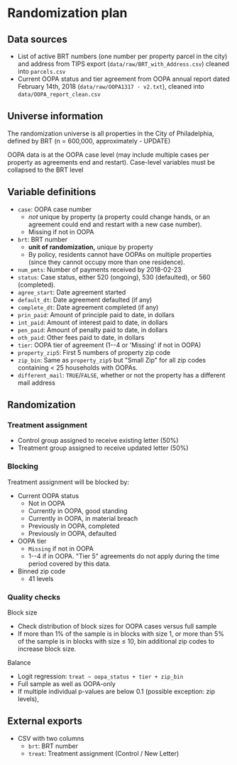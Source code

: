 # Randomization plan

## Data sources

* List of active BRT numbers (one number per property parcel in the city) and address from TIPS export (`data/raw/BRT_with_Address.csv`) cleaned into `parcels.csv`
* Current OOPA status and tier agreement from OOPA annual report dated February 14th, 2018 (`data/raw/OOPA1317 - v2.txt`), cleaned into `data/OOPA_report_clean.csv`

## Universe information

The randomization universe is all properties in the City of Philadelphia, defined by BRT (n = 600,000, approximately - UPDATE)

OOPA data is at the OOPA case level (may include multiple cases per property as agreements end and restart). Case-level variables must be collapsed to the BRT level

## Variable definitions

* `case`: OOPA case number
    * *not* unique by property (a property could change hands, or an agreement could end and restart with a new case number). 
    * Missing if not in OOPA
* `brt`: BRT number
    * **unit of randomization,** unique by property
    * By policy, residents cannot have OOPAs on multiple properties (since they cannot occupy more than one residence). 
* `num_pmts`: Number of payments received by 2018-02-23
* `status`: Case status, either 520 (ongoing), 530 (defaulted), or 560 (completed).
* `agree_start`: Date agreement started
* `default_dt`: Date agreement defaulted (if any)
* `complete_dt`: Date agreement completed (if any)
* `prin_paid`: Amount of principle paid to date, in dollars
* `int_paid`: Amount of interest paid to date, in dollars
* `pen_paid`: Amount of penalty paid to date, in dollars
* `oth_paid`: Other fees paid to date, in dollars
* `tier`: OOPA tier of agreement (1--4 or 'Missing' if not in OOPA)
* `property_zip5`: First 5 numbers of property zip code
* `zip_bin`: Same as `property_zip5` but "Small Zip" for all zip codes containing < 25 households with OOPAs.
* `different_mail`: `TRUE`/`FALSE`, whether or not the property has a different mail address

## Randomization

### Treatment assignment

* Control group assigned to receive existing letter (50%)
* Treatment group assigned to receive updated letter (50%)

### Blocking

Treatment assignment will be blocked by:

* Current OOPA status
    * Not in OOPA
    * Currently in OOPA, good standing
    * Currently in OOPA, in material breach
    * Previously in OOPA, completed
    * Previously in OOPA, defaulted
* OOPA tier
    * `Missing` if not in OOPA
    * 1--4 if in OOPA. "Tier 5" agreements do not apply during the time period covered by this data.
* Binned zip code
    * 41 levels

### Quality checks

Block size

* Check distribution of block sizes for OOPA cases versus full sample
* If more than 1% of the sample is in blocks with size 1, or more than 5% of the sample is in blocks with size $\leq$ 10, bin additional zip codes to increase block size.

Balance

* Logit regression: `treat ~ oopa_status + tier + zip_bin`
* Full sample as well as OOPA-only
* If multiple individual p-values are below 0.1 (possible exception: zip levels),

## External exports

* CSV with two columns
    * `brt`: BRT number
    * `treat`: Treatment assignment (Control / New Letter)
